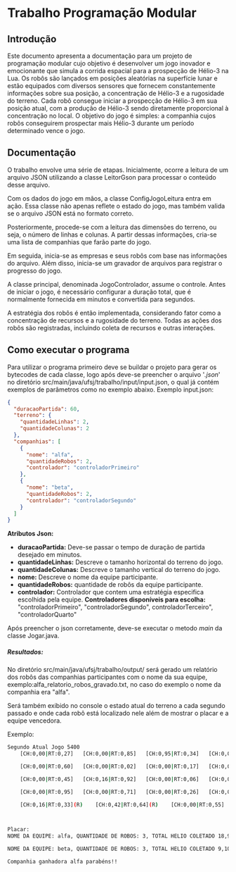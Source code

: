 # Trabalho Programação Modular

## Introdução
Este documento apresenta a documentação para um projeto de programação modular cujo objetivo é desenvolver um jogo 
inovador e emocionante que simula a corrida espacial para a prospecção de Hélio-3 na Lua.
Os robôs são lançados em posições aleatórias na superfície lunar e estão equipados com diversos sensores que
fornecem constantemente informações sobre sua posição, a concentração de Hélio-3 e a rugosidade do terreno. Cada robô 
consegue iniciar a prospecção de Hélio-3 em sua posição atual, com a produção de Hélio-3 
sendo diretamente proporcional à concentração no local.
O objetivo do jogo é simples: a companhia cujos robôs conseguirem prospectar mais Hélio-3 durante um período determinado vence o jogo.

## Documentação 
O trabalho envolve uma série de etapas. Inicialmente, ocorre a leitura de um arquivo JSON 
utilizando a classe LeitorGson para processar o conteúdo desse arquivo.

Com os dados do jogo em mãos, a classe ConfigJogoLeitura entra em ação. Essa classe não apenas reflete o estado do jogo, mas 
também valida se o arquivo JSON está no formato correto.

Posteriormente, procede-se com a leitura das dimensões do terreno, ou seja, o número de linhas e colunas. A partir 
dessas informações, cria-se uma lista de companhias que farão parte do jogo.

Em seguida, inicia-se as empresas e seus robôs com base nas informações do arquivo. Além disso, inicia-se um gravador 
de arquivos para registrar o progresso do jogo.

A classe principal, denominada JogoControlador, assume o controle. Antes de iniciar o jogo, é necessário configurar a 
duração total, que é normalmente fornecida em minutos e convertida para segundos.

A estratégia dos robôs é então implementada, considerando fator como a concentração de recursos e a 
rugosidade do terreno. Todas as ações dos robôs são registradas, incluindo coleta de recursos e outras interações.

## Como executar o programa
Para utilizar o programa primeiro deve se buildar o projeto para gerar os bytecodes de cada classe, 
logo após deve-se preencher o arquivo '*.json*' no diretório src/main/java/ufsj/trabalho/input/input.json, 
o qual já contém exemplos de parâmetros como no exemplo abaixo. Exemplo input.json:
```json
{
  "duracaoPartida": 60,
  "terreno": {
    "quantidadeLinhas": 2,
    "quantidadeColunas": 2
  },
  "companhias": [
    {
      "nome": "alfa",
      "quantidadeRobos": 2,
      "controlador": "controladorPrimeiro"
    },
    {
      "nome": "beta",
      "quantidadeRobos": 2,
      "controlador": "controladorSegundo"
    }
  ]
}
```
**Atributos Json:**
- **duracaoPartida:** Deve-se passar o tempo de duração de partida desejado em minutos.
- **quantidadeLinhas:** Descreve o tamanho horizontal do terreno do jogo.
- **quantidadeColunas:** Descreve o tamanho vertical do terreno do jogo.
- **nome:** Descreve o nome da equipe participante.
- **quantidadeRobos:** quantidade de robôs da equipe participante.
- **controlador:** Controlador que contem uma estratégia especifica escolhida pela equipe.
**Controladores disponíveis para escolha:** "controladorPrimeiro", "controladorSegundo", 
controladorTerceiro", "controladorQuarto"

Após preencher o json corretamente, deve-se executar o metodo *main* da classe Jogar.java.

##### **Resultados:**
No diretório src/main/java/ufsj/trabalho/output/ será gerado um relatório dos robôs das companhias participantes
com o nome da sua equipe, exemplo:alfa_relatorio_robos_gravado.txt, no caso do exemplo o nome da companhia era 
"alfa".

Será também exibido no console o estado atual do terreno a cada segundo passado e onde cada robô está localizado nele
além de mostrar o placar e a equipe vencedora.

Exemplo:
```bash
Segundo Atual Jogo 5400
	[CH:0,00|RT:0,27]	[CH:0,00|RT:0,85]	[CH:0,95|RT:0,34]	[CH:0,00|RT:0,87]	[CH:0,02|RT:0,57]

	[CH:0,00|RT:0,60]	[CH:0,00|RT:0,02]	[CH:0,00|RT:0,17]	[CH:0,00|RT:0,45]	[CH:0,00|RT:0,68]

	[CH:0,00|RT:0,45]	[CH:0,16|RT:0,92]	[CH:0,00|RT:0,06]	[CH:0,00|RT:0,13](R)	[CH:0,37|RT:0,35](R)

	[CH:0,00|RT:0,95]	[CH:0,00|RT:0,71]	[CH:0,00|RT:0,26]	[CH:0,00|RT:0,81]	[CH:0,00|RT:0,83](R)

	[CH:0,16|RT:0,33](R)	[CH:0,42|RT:0,64](R)	[CH:0,00|RT:0,55]	[CH:0,66|RT:0,68](R)	[CH:0,96|RT:0,90]



Placar:
NOME DA EQUIPE: alfa, QUANTIDADE DE ROBOS: 3, TOTAL HELIO COLETADO 18,94

NOME DA EQUIPE: beta, QUANTIDADE DE ROBOS: 3, TOTAL HELIO COLETADO 9,10

Companhia ganhadora alfa parabéns!!
```
